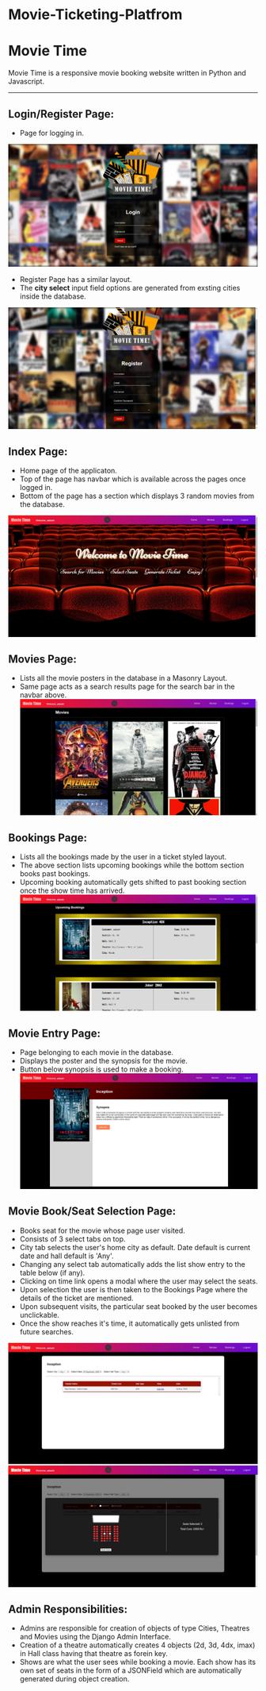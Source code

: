 # Movie-Ticketing-Platfrom
# Movie Time

Movie Time is a responsive movie booking website written in Python and Javascript.
___

## Login/Register Page:
- Page for logging in.

![image](https://github.com/AakashSehrawat95/MovieTime/blob/master/documents/1.jpg)


- Register Page has a similar layout. 
- The **city select** input field options are generated from exsting cities inside the database.

![image](https://github.com/AakashSehrawat95/MovieTime/blob/master/documents/2.jpg)

## Index Page:

- Home page of the applicaton. 
- Top of the page has navbar which is available across the pages once logged in. 
- Bottom of the page has a section which displays 3 random movies from the database.

![image](https://github.com/AakashSehrawat95/MovieTime/blob/master/documents/3.jpg)

## Movies Page:

- Lists all the movie posters in the database in a Masonry Layout.
- Same page acts as a search results page for the search bar in the navbar above.
![image](https://github.com/AakashSehrawat95/MovieTime/blob/master/documents/4.jpg)

## Bookings Page:
- Lists all the bookings made by the user in a ticket styled layout. 
- The above section lists upcoming bookings while the bottom section books past bookings.
- Upcoming booking automatically gets shifted to past booking section once the show time has arrived.
![image](https://github.com/AakashSehrawat95/MovieTime/blob/master/documents/5.jpg)

## Movie Entry Page:
- Page belonging to each movie in the database.
- Displays the poster and the synopsis for the movie.
- Button below synopsis is used to make a booking.
![image](https://github.com/AakashSehrawat95/MovieTime/blob/master/documents/6.jpg)

## Movie Book/Seat Selection Page:
- Books seat for the movie whose page user visited.
- Consists of 3 select tabs on top.
- City tab selects the user's home city as default. Date default is current date and hall default is 'Any'.
- Changing any select tab automatically adds the list show entry to the table below (if any).
- Clicking on time link opens a modal where the user may select the seats.
- Upon selection the user is then taken to the Bookings Page where the details of the ticket are mentioned.
- Upon subsequent visits, the particular seat booked by the user becomes unclickable.
- Once the show reaches it's time, it automatically gets unlisted from future searches.

![image](https://github.com/AakashSehrawat95/MovieTime/blob/master/documents/7.jpg)
![image](https://github.com/AakashSehrawat95/MovieTime/blob/master/documents/8.jpg)

## Admin Responsibilities:
- Admins are responsible for creation of objects of type Cities, Theatres and Movies using the Django Admin Interface. 
- Creation of a theatre automatically creates 4 objects (2d, 3d, 4dx, imax) in Hall class having that theatre as forein key.
- Shows are what the user sees while booking a movie. Each show has its own set of seats in the form of a JSONField which are automatically generated during object creation.
